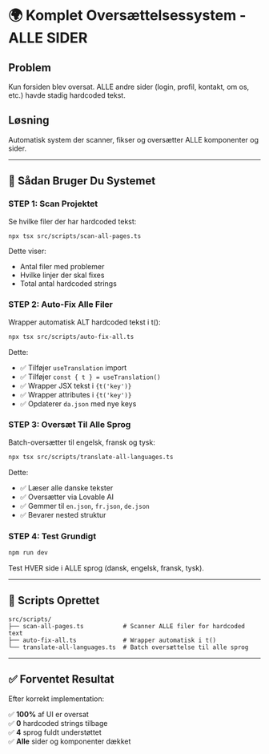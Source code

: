 # 🌍 Komplet Oversættelsessystem - ALLE SIDER

## Problem
Kun forsiden blev oversat. ALLE andre sider (login, profil, kontakt, om os, etc.) havde stadig hardcoded tekst.

## Løsning
Automatisk system der scanner, fikser og oversætter ALLE komponenter og sider.

---

## 🚀 Sådan Bruger Du Systemet

### STEP 1: Scan Projektet
Se hvilke filer der har hardcoded tekst:

```bash
npx tsx src/scripts/scan-all-pages.ts
```

Dette viser:
- Antal filer med problemer
- Hvilke linjer der skal fixes
- Total antal hardcoded strings

### STEP 2: Auto-Fix Alle Filer
Wrapper automatisk ALT hardcoded tekst i t():

```bash
npx tsx src/scripts/auto-fix-all.ts
```

Dette:
- ✅ Tilføjer `useTranslation` import
- ✅ Tilføjer `const { t } = useTranslation()` 
- ✅ Wrapper JSX tekst i `{t('key')}`
- ✅ Wrapper attributes i `{t('key')}`
- ✅ Opdaterer `da.json` med nye keys

### STEP 3: Oversæt Til Alle Sprog
Batch-oversætter til engelsk, fransk og tysk:

```bash
npx tsx src/scripts/translate-all-languages.ts
```

Dette:
- ✅ Læser alle danske tekster
- ✅ Oversætter via Lovable AI
- ✅ Gemmer til `en.json`, `fr.json`, `de.json`
- ✅ Bevarer nested struktur

### STEP 4: Test Grundigt
```bash
npm run dev
```

Test HVER side i ALLE sprog (dansk, engelsk, fransk, tysk).

---

## 📁 Scripts Oprettet

```
src/scripts/
├── scan-all-pages.ts           # Scanner ALLE filer for hardcoded text
├── auto-fix-all.ts             # Wrapper automatisk i t()
└── translate-all-languages.ts  # Batch oversættelse til alle sprog
```

---

## ✅ Forventet Resultat

Efter korrekt implementation:

✅ **100%** af UI er oversat  
✅ **0** hardcoded strings tilbage  
✅ **4** sprog fuldt understøttet  
✅ **Alle** sider og komponenter dækket
